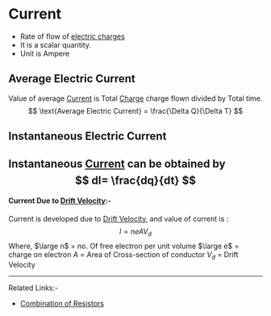 # Current
- Rate of flow of [electric charges](Jee/Physics/Electrostatics/Charge.md) 
- It is a scalar quantity.
- Unit is Ampere
## Average Electric Current
Value of average [Current](Current.md) is Total [Charge](Jee/Physics/Electrostatics/Charge.md) charge flown divided by Total time.
$$
\text{Average Electric Current} = \frac{\Delta Q}{\Delta T}
$$
## Instantaneous Electric Current
Instantaneous [Current](Current.md) can be obtained by 
$$
dI= \frac{dq}{dt}
$$
---
#### Current Due to [Drift Velocity](Jee/Physics/Current/Drift%20Velocity.md):-
Current is developed due to [Drift Velocity](Jee/Physics/Current/Drift%20Velocity.md), and value of current is :
$$
I = neAV_{d}
$$
Where,
$\large n$ = no. Of free electron per unit volume
$\large e$ = charge on electron
$A$ = Area of Cross-section of conductor 
$V_{d}$ = Drift Velocity

---
Related Links:-
- [Combination of Resistors](Combination%20of%20Resistors.md) 